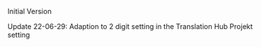Initial Version

Update 22-06-29: Adaption to 2 digit setting in the Translation Hub Projekt setting
